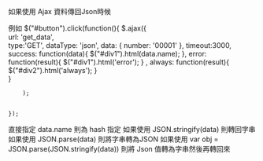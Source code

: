 如果使用 Ajax 資料傳回Json時候

例如 
  $("#button").click(function(){
        $.ajax({            
            url: 'get_data',     
            type:'GET',
            dataType: 'json',
            data: { number: '00001' },
            timeout:3000,  
        success: function(data){
            $("#div1").html(data.name);
        },
        error: function(result){
            $("#div1").html('error');
        }  ,
        always: function(result){
            $("#div2").html('always');
        }   
        }
        
        );

 
    });

直接指定 data.name 則為 hash 指定
如果使用 JSON.stringify(data) 則轉回字串
如果使用 JSON.parse(data) 則將字串轉為JSON
如果使用 var obj = JSON.parse(JSON.stringify(data)) 則將 Json 值轉為字串然後再轉回來


